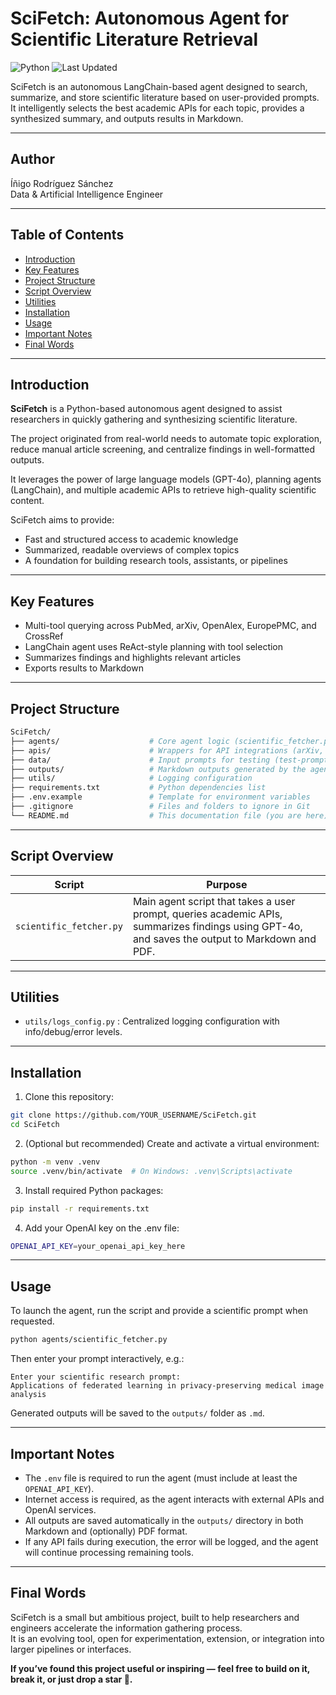 # SciFetch: Autonomous Agent for Scientific Literature Retrieval

![Python](https://img.shields.io/badge/Python-3.11-blue.svg)
![Last Updated](https://img.shields.io/badge/Last%20Updated-April%202025-brightgreen)

SciFetch is an autonomous LangChain-based agent designed to search, summarize, and store scientific literature based on user-provided prompts. It intelligently selects the best academic APIs for each topic, provides a synthesized summary, and outputs results in Markdown.

---

## Author

Íñigo Rodríguez Sánchez  
Data & Artificial Intelligence Engineer

---

## Table of Contents

- [Introduction](#introduction)
- [Key Features](#key-features)
- [Project Structure](#project-structure)
- [Script Overview](#script-overview)
- [Utilities](#utilities)
- [Installation](#installation)
- [Usage](#usage)
- [Important Notes](#important-notes)
- [Final Words](#final-words)

---

## Introduction

**SciFetch** is a Python-based autonomous agent designed to assist researchers in quickly gathering and synthesizing scientific literature.

The project originated from real-world needs to automate topic exploration, reduce manual article screening, and centralize findings in well-formatted outputs.  

It leverages the power of large language models (GPT-4o), planning agents (LangChain), and multiple academic APIs to retrieve high-quality scientific content.

SciFetch aims to provide:

- Fast and structured access to academic knowledge
- Summarized, readable overviews of complex topics
- A foundation for building research tools, assistants, or pipelines

---

## Key Features

- Multi-tool querying across PubMed, arXiv, OpenAlex, EuropePMC, and CrossRef
- LangChain agent uses ReAct-style planning with tool selection
- Summarizes findings and highlights relevant articles
- Exports results to Markdown

---

## Project Structure

```bash
SciFetch/
├── agents/                    # Core agent logic (scientific_fetcher.py)
├── apis/                      # Wrappers for API integrations (arXiv, PubMed, OpenAlex, etc.)
├── data/                      # Input prompts for testing (test-prompts.txt)
├── outputs/                   # Markdown outputs generated by the agent
├── utils/                     # Logging configuration
├── requirements.txt           # Python dependencies list
├── .env.example               # Template for environment variables
├── .gitignore                 # Files and folders to ignore in Git
└── README.md                  # This documentation file (you are here)
```

---

## Script Overview

| Script                   | Purpose                                                                                                                                        |
|--------------------------|------------------------------------------------------------------------------------------------------------------------------------------------|
| `scientific_fetcher.py`  | Main agent script that takes a user prompt, queries academic APIs, summarizes findings using GPT-4o, and saves the output to Markdown and PDF. |

---

## Utilities

- `utils/logs_config.py` : Centralized logging configuration with info/debug/error levels.

---

## Installation

1. Clone this repository:
```bash
git clone https://github.com/YOUR_USERNAME/SciFetch.git
cd SciFetch
```

2. (Optional but recommended) Create and activate a virtual environment:
```bash
python -m venv .venv
source .venv/bin/activate  # On Windows: .venv\Scripts\activate
```

3. Install required Python packages:
```bash
pip install -r requirements.txt
```

4. Add your OpenAI key on the .env file:
```bash
OPENAI_API_KEY=your_openai_api_key_here
```

---

## Usage

To launch the agent, run the script and provide a scientific prompt when requested.

```bash
python agents/scientific_fetcher.py
```

Then enter your prompt interactively, e.g.:

```
Enter your scientific research prompt:
Applications of federated learning in privacy-preserving medical image analysis
```

Generated outputs will be saved to the `outputs/` folder as `.md`.

---

## Important Notes

- The `.env` file is required to run the agent (must include at least the `OPENAI_API_KEY`).
- Internet access is required, as the agent interacts with external APIs and OpenAI services.
- All outputs are saved automatically in the `outputs/` directory in both Markdown and (optionally) PDF format.
- If any API fails during execution, the error will be logged, and the agent will continue processing remaining tools.

---

## Final Words

SciFetch is a small but ambitious project, built to help researchers and engineers accelerate the information gathering process.   
It is an evolving tool, open for experimentation, extension, or integration into larger pipelines or interfaces.

**If you’ve found this project useful or inspiring — feel free to build on it, break it, or just drop a star 🌟.**

